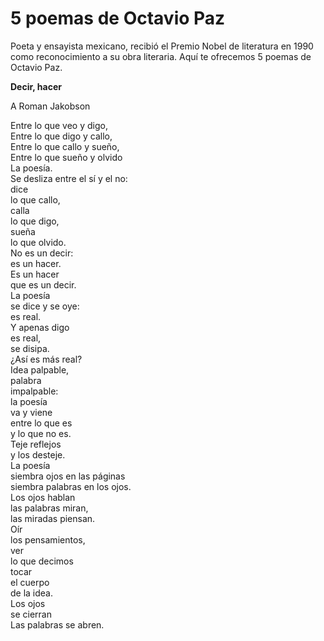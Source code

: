 <!DOCTYPE html>
   <head>
     <title>octavio paz</title>
   </head>
   <body>
     <h1>5 poemas de Octavio Paz</h1>
     <p>Poeta y ensayista mexicano, recibió el Premio Nobel de literatura en 1990 <br>como reconocimiento a su obra literaria. Aquí te ofrecemos 5 poemas de</br> Octavio Paz.</p>
     <p><b>Decir, hacer</p></b>
     <p>A Roman Jakobson</p>
     <p>Entre lo que veo y digo,<br>
      Entre lo que digo y callo,<br>
     Entre lo que callo y sueño,<br>
     Entre lo que sueño y olvido<br>
     La poesía.<br>
     Se desliza entre el sí y el no:<br>
     dice<br>
     lo que callo,<br>
     calla<br>
     lo que digo,<br>
     sueña<br>
     lo que olvido.<br>
     No es un decir:<br>
     es un hacer.<br>
     Es un hacer<br>
     que es un decir.<br>
     La poesía<br>
     se dice y se oye:<br>
     es real.<br>
     Y apenas digo<br>
     es real,<br>
     se disipa.<br>
     ¿Así es más real?<br>
     Idea palpable,<br>
     palabra<br>
     impalpable:<br>
     la poesía<br>
     va y viene<br>
     entre lo que es<br>
     y lo que no es.<br>
     Teje reflejos<br>
     y los desteje.<br>
     La poesía<br>
     siembra ojos en las páginas<br>
     siembra palabras en los ojos.<br>
     Los ojos hablan<br>
     las palabras miran,<br>
     las miradas piensan.<br>
     Oír<br>
     los pensamientos,<br>
     ver<br>
     lo que decimos<br>
     tocar<br>
     el cuerpo<br>
     de la idea.<br>
     Los ojos<br>
     se cierran<br>
     Las palabras se abren.</p>
   </body>
</html>
